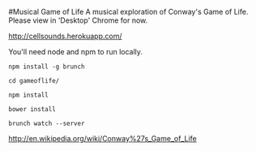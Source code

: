 #Musical Game of Life
A musical exploration of Conway's Game of Life.  Please view in 'Desktop' Chrome for now.

http://cellsounds.herokuapp.com/

You'll need node and npm to run locally.

    npm install -g brunch

    cd gameoflife/

    npm install

    bower install

    brunch watch --server

http://en.wikipedia.org/wiki/Conway%27s_Game_of_Life
